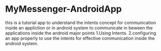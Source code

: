 # MyMessenger-AndroidApp
this is a tutorial app to understand the intents concept for communication inside an appliction or in android system to communicate in beween the applications inside the android 
major points 1.Using Intents.
             2.configuring an app properly to use the intents for effective communication inside the android system. 
